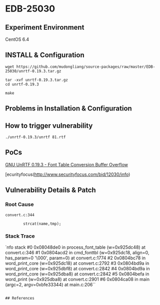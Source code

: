 # EDB-25030

## Experiment Environment

CentOS 6.4

## INSTALL & Configuration

```
wget https://github.com/mudongliang/source-packages/raw/master/EDB-25030/unrtf-0.19.3.tar.gz

tar -xvf unrtf-0.19.3.tar.gz
cd unrtf-0.19.3

make
```

## Problems in Installation & Configuration

## How to trigger vulnerability

```
./unrtf-0.19.3/unrtf 81.rtf
```

## PoCs

[GNU UnRTF 0.19.3 - Font Table Conversion Buffer Overflow](https://www.exploit-db.com/exploits/25030/)

[ecurityfocus(http://www.securityfocus.com/bid/12030/info)

## Vulnerability Details & Patch

### Root Cause

```
convert.c:344

		strcat(name,tmp);
```

### Stack Trace

`nfo stack
#0  0x08048de0 in process_font_table (w=0x925dc48) at convert.c:346
#1  0x0804acd2 in cmd_fonttbl (w=0x925dc18, align=0, has_param=0 '\000', param=0) at convert.c:1774
#2  0x0804bc78 in word_print_core (w=0x925dc18) at convert.c:2792
#3  0x0804bd9a in word_print_core (w=0x925dbf8) at convert.c:2842
#4  0x0804bd9a in word_print_core (w=0x925dba8) at convert.c:2842
#5  0x0804befa in word_print (w=0x925dba8) at convert.c:2901
#6  0x0804ca08 in main (argc=2, argv=0xbfe33344) at main.c:206``
```

## References

